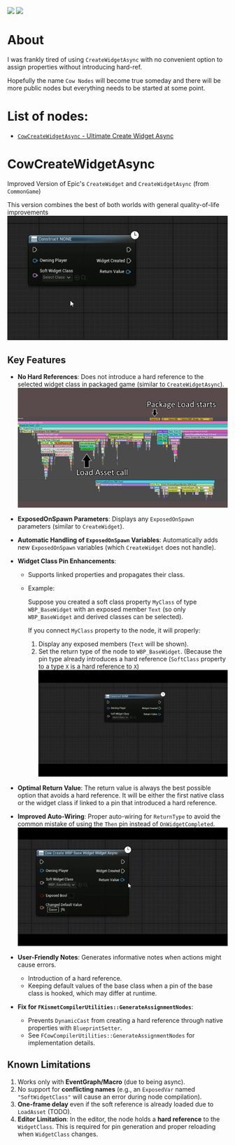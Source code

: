 ![](https://img.shields.io/badge/UE-5.5.3-green)
![](https://img.shields.io/badge/UE-5.4.4-green)  

# About
I was frankly tired of using `CreateWidgetAsync` with no convenient option to assign properties without introducing hard-ref.

Hopefully the name `Cow Nodes` will become true someday and there will be more public nodes but everything needs to be started at some point.

# List of nodes:

- [`CowCreateWidgetAsync` - Ultimate Create Widget Async](#CowCreateWidgetAsync)

# CowCreateWidgetAsync
Improved Version of Epic's `CreateWidget` and `CreateWidgetAsync` (from `CommonGame`)

This version combines the best of both worlds with general quality-of-life improvements  
![Autowire](Docs/NodeIntro.gif)

## Key Features

- **No Hard References**: Does not introduce a hard reference to the selected widget class in packaged game (similar to `CreateWidgetAsync`).  
![Tested async loading](Docs/LoadAssetProfile.png)  

- **ExposedOnSpawn Parameters**: Displays any `ExposedOnSpawn` parameters (similar to `CreateWidget`).
- **Automatic Handling of `ExposedOnSpawn` Variables**: Automatically adds new `ExposedOnSpawn` variables (which `CreateWidget` does not handle).
- **Widget Class Pin Enhancements**:
    - Supports linked properties and propagates their class.
    - Example:
        
        Suppose you created a soft class property `MyClass` of type `WBP_BaseWidget` with an exposed member `Text` (so only `WBP_BaseWidget` and derived classes can be selected).
        
        If you connect `MyClass` property to the node, it will properly:
        
        1. Display any exposed members (`Text` will be shown).
        2. Set the return type of the node to `WBP_BaseWidget`.
        (Because the pin type already introduces a hard reference (`SoftClass` property to a type `X` is a hard reference to `X`)
        ![Autowire](Docs/PromotedReturn.gif)
- **Optimal Return Value**: The return value is always the best possible option that avoids a hard reference.
It will be either the first native class or the widget class if linked to a pin that introduced a hard reference.
- **Improved Auto-Wiring**: Proper auto-wiring for `ReturnType` to avoid the common mistake of using the `Then` pin instead of `OnWidgetCompleted`.  
![Autowire](Docs/Autowire.gif)  
- **User-Friendly Notes**: Generates informative notes when actions might cause errors.
    - Introduction of a hard reference.
    - Keeping default values of the base class when a pin of the base class is hooked, which may differ at runtime.
- **Fix for `FKismetCompilerUtilities::GenerateAssignmentNodes`**:
    - Prevents `DynamicCast` from creating a hard reference through native properties with `BlueprintSetter`.
    - See `FCowCompilerUtilities::GenerateAssignmentNodes` for implementation details.

## Known Limitations

1. Works only with **EventGraph/Macro** (due to being async).
2. No support for **conflicting names** (e.g., an `ExposedVar` named `"SoftWidgetClass"` will cause an error during node compilation).
3. **One-frame delay** even if the soft reference is already loaded due to `LoadAsset` (TODO).
4. **Editor Limitation**: In the editor, the node holds a **hard reference** to the `WidgetClass`.
This is required for pin generation and proper reloading when `WidgetClass` changes.
